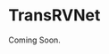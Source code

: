 # TransRVNet
<!-- ![罕见](https://github.com/huixiancheng/TransRNet/raw/main/D127628131E2893C5AC92BE34C49936477239409.jpg) -->


Coming Soon.

